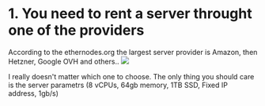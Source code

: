# 1. You need to rent a server throught one of the providers

According to the ethernodes.org the largest server provider is Amazon, then Hetzner, Google OVH and others..
![](https://raw.githubusercontent.com/ton-blockchain/mytonctrl/master/screens/mytonctrl-status.png)

I really doesn't matter which one to choose. 
The only thing you should care is the server parametrs (8 vCPUs, 64gb memory, 1TB SSD, Fixed IP address, 1gb/s)
